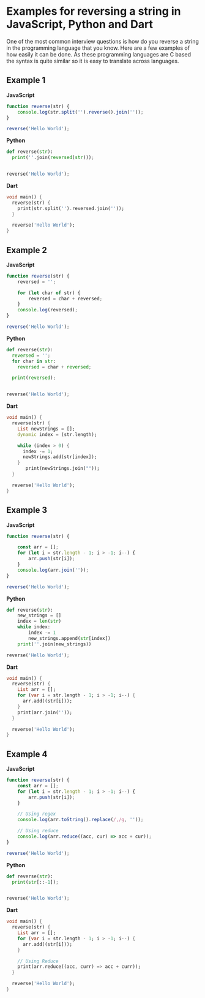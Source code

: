 # Examples for reversing a string in JavaScript, Python and Dart

One of the most common interview questions is how do you reverse a string in the programming language that you know. Here are a few examples of how easily it can be done. As these programming languages are C based the syntax is quite similar so it is easy to translate across languages.

## Example 1

**JavaScript**

```javascript
function reverse(str) {
	console.log(str.split('').reverse().join(''));
}

reverse('Hello World');
```

**Python**

```python
def reverse(str):
  print(''.join(reversed(str)));


reverse('Hello World');
```

**Dart**

```dart
void main() {
  reverse(str) {
    print(str.split('').reversed.join(''));
  }

  reverse('Hello World');
}
```

## Example 2

**JavaScript**

```javascript
function reverse(str) {
	reversed = '';

	for (let char of str) {
		reversed = char + reversed;
	}
	console.log(reversed);
}

reverse('Hello World');
```

**Python**

```python
def reverse(str):
  reversed = '';
  for char in str:
    reversed = char + reversed;

  print(reversed);


reverse('Hello World');
```

**Dart**

```dart
void main() {
  reverse(str) {
    List newStrings = [];
    dynamic index = (str.length);

    while (index > 0) {
      index -= 1;
      newStrings.add(str[index]);
    }
       print(newStrings.join(""));
  }

  reverse('Hello World');
}
```

## Example 3

**JavaScript**

```JavaScript
function reverse(str) {

	const arr = [];
	for (let i = str.length - 1; i > -1; i--) {
		arr.push(str[i]);
	}
	console.log(arr.join(''));
}

reverse('Hello World');
```

**Python**

```python
def reverse(str):
    new_strings = []
    index = len(str)
    while index:
        index -= 1
        new_strings.append(str[index])
    print(''.join(new_strings))

reverse('Hello World');
```

**Dart**

```dart
void main() {
  reverse(str) {
    List arr = [];
    for (var i = str.length - 1; i > -1; i--) {
      arr.add((str[i]));
    }
    print(arr.join(''));
  }

  reverse('Hello World');
}
```

## Example 4

**JavaScript**

```javascript
function reverse(str) {
	const arr = [];
	for (let i = str.length - 1; i > -1; i--) {
		arr.push(str[i]);
	}

	// Using regex
	console.log(arr.toString().replace(/,/g, ''));

	// Using reduce
	console.log(arr.reduce((acc, cur) => acc + cur));
}

reverse('Hello World');
```

**Python**

```python
def reverse(str):
  print(str[::-1]);


reverse('Hello World');
```

**Dart**

```dart
void main() {
  reverse(str) {
    List arr = [];
    for (var i = str.length - 1; i > -1; i--) {
      arr.add((str[i]));
    }

    // Using Reduce
    print(arr.reduce((acc, curr) => acc + curr));
  }

  reverse('Hello World');
}
```
